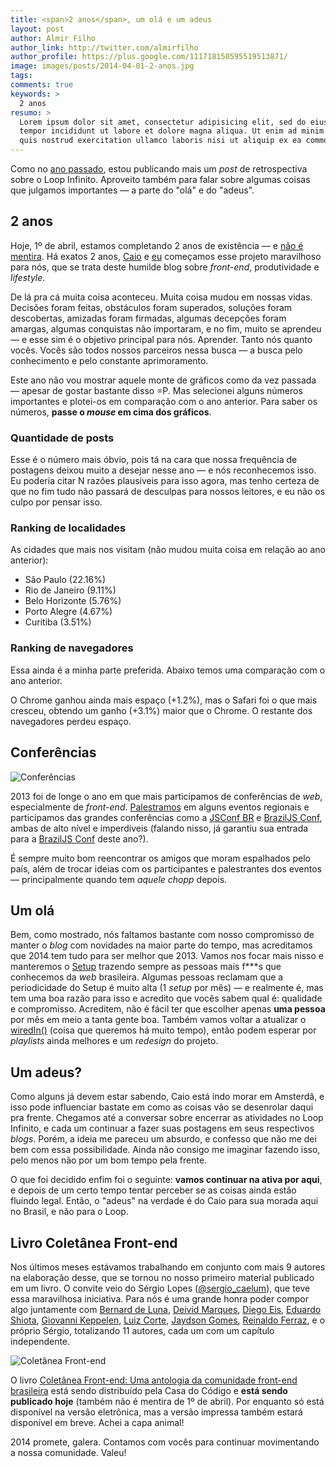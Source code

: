 ```yaml
---
title: <span>2 anos</span>, um olá e um adeus
layout: post
author: Almir Filho
author_link: http://twitter.com/almirfilho
author_profile: https://plus.google.com/111718150595519513871/
image: images/posts/2014-04-01-2-anos.jpg
tags:
comments: true
keywords: >
  2 anos
resumo: >
  Lorem ipsum dolor sit amet, consectetur adipisicing elit, sed do eiusmod
  tempor incididunt ut labore et dolore magna aliqua. Ut enim ad minim veniam,
  quis nostrud exercitation ullamco laboris nisi ut aliquip ex ea commodo.
---
```


Como no [ano passado](http://loopinfinito.com.br/2013/04/05/1-ano-de-loop/ "1
ano de loop infinito"), estou publicando mais um _post_ de retrospectiva sobre o
Loop Infinito. Aproveito também para falar sobre algumas coisas que julgamos
importantes — a parte do "olá" e do "adeus".

## 2 anos

Hoje, 1º de abril, estamos completando 2 anos de existência — e [não é
mentira](http://loopinfinito.com.br/2012/04/01/hello-web/ "Hello Web"). Há
exatos 2 anos, [Caio](https://twitter.com/caio_gondim "Caio Gondim") e
[eu](https://twitter.com/almirfilho "Almir Filho") começamos esse projeto
maravilhoso para nós, que se trata deste humilde blog sobre _front-end_,
produtividade e _lifestyle_.

De lá pra cá muita coisa aconteceu. Muita coisa mudou em nossas vidas. Decisões
foram feitas, obstáculos foram superados, soluções foram descobertas, amizadas
foram firmadas, algumas decepções foram amargas, algumas conquistas não
importaram, e no fim, muito se aprendeu — e esse sim é o objetivo principal para
nós. Aprender. Tanto nós quanto vocês. Vocês são todos nossos parceiros nessa
busca — a busca pelo conhecimento e pelo constante aprimoramento.

Este ano não vou mostrar aquele monte de gráficos como da vez passada — apesar
de gostar bastante disso =P. Mas selecionei alguns números importantes e
plotei-os em comparação com o ano anterior. Para saber os números, __passe o
_mouse_ em cima dos gráficos__.

### Quantidade de posts

<div id="chart-posts-por-ano" class="img chart"> </div>

Esse é o número mais óbvio, pois tá na cara que nossa frequência de postagens
deixou muito a desejar nesse ano — e nós reconhecemos isso. Eu poderia citar N
razões plausíveis para isso agora, mas tenho certeza de que no fim tudo não
passará de desculpas para nossos leitores, e eu não os culpo por pensar isso.

### Ranking de localidades

<div id="chart-cidades" class="img chart"> </div>

As cidades que mais nos visitam (não mudou muita coisa em relação ao ano
anterior):

- São Paulo (22.16%)
- Rio de Janeiro (9.11%)
- Belo Horizonte (5.76%)
- Porto Alegre (4.67%)
- Curitiba (3.51%)

### Ranking de navegadores

<div id="chart-navegadores" class="img chart"> </div>

Essa ainda é a minha parte preferida. Abaixo temos uma comparação com o ano
anterior.

<div id="chart-navegadores-comparacao" class="img chart"> </div>

O Chrome ganhou ainda mais espaço (+1.2%), mas o Safari foi o que mais cresceu,
obtendo um ganho (+3.1%) maior que o Chrome. O restante dos navegadores perdeu
espaço.

## Conferências

![Conferências](/images/posts/2014-04-01-eventos-2013.jpg "Conferências em 2013")

2013 foi de longe o ano em que mais participamos de conferências de _web_,
especialmente de _front-end_.
[Palestramos](http://loopinfinito.com.br/palestras/) em alguns eventos regionais
e participamos das grandes conferências como a [JSConf
BR](http://2013.jsconfbr.org/ "JSConf BR 2013") e [BrazilJS
Conf](http://braziljs.com.br/2013/ "BrazilJS Conf 2013"), ambas de alto nível e
imperdíveis (falando nisso, já garantiu sua entrada para a [BrazilJS
Conf](http://braziljs.com.br/2014/ "BrazilJS Conf 2014") deste ano?).

É sempre muito bom reencontrar os amigos que moram espalhados pelo país, além de
trocar ideias com os participantes e palestrantes dos eventos — principalmente
quando tem _aquele chopp_ depois.

## Um olá

Bem, como mostrado, nós faltamos bastante com nosso compromisso de manter o
_blog_ com novidades na maior parte do tempo, mas acreditamos que 2014 tem tudo
para ser melhor que 2013. Vamos nos focar mais nisso e manteremos o
[Setup](http://setup.loopinfinito.com.br/ "Setup") trazendo sempre as pessoas
mais f\*\*\*s que conhecemos da _web_ brasileira. Algumas pessoas reclamam que
a periodicidade do Setup é muito alta (1 _setup_ por mês) — e realmente é, mas
tem uma boa razão para isso e acredito que vocês sabem qual é: qualidade e
compromisso. Acreditem, não é fácil ter que escolher apenas __uma pessoa__ por
mês em meio a tanta gente boa. Também vamos voltar a atualizar o
[wiredIn\(\)](http://wiredin.loopinfinito.com.br/) (coisa que queremos há muito
tempo), então podem esperar por _playlists_ ainda melhores e um _redesign_ do
projeto.

## Um adeus?

Como alguns já devem estar sabendo, Caio está indo morar em Amsterdã, e isso
pode influenciar bastate em como as coisas vão se desenrolar daqui pra frente.
Chegamos até a conversar sobre encerrar as atividades no Loop Infinito, e cada
um continuar a fazer suas postagens em seus respectivos _blogs_. Porém, a ideia
me pareceu um absurdo, e confesso que não me dei bem com essa possibilidade.
Ainda não consigo me imaginar fazendo isso, pelo menos não por um bom tempo pela
frente.

O que foi decidido enfim foi o seguinte: __vamos continuar na ativa por aqui__,
e depois de um certo tempo tentar perceber se as coisas ainda estão fluindo
legal. Então, o "adeus" na verdade é do Caio para sua morada aqui no Brasil, e
não para o Loop.

## Livro Coletânea Front-end

Nos últimos meses estávamos trabalhando em conjunto com mais 9 autores na
elaboração desse, que se tornou no nosso primeiro material publicado em um
livro. O convite veio do Sérgio Lopes
([@sergio_caelum](https://twitter.com/sergio_caelum)), que teve essa maravilhosa
iniciativa. Para nós é uma grande honra poder compor algo juntamente com
[Bernard de Luna](https://twitter.com/bernarddeluna),
[Deivid Marques](https://twitter.com/deividmarques),
[Diego Eis](https://twitter.com/diegoeis),
[Eduardo Shiota](https://twitter.com/shiota),
[Giovanni Keppelen](https://twitter.com/Keppelen),
[Luiz Corte](https://twitter.com/srsaude),
[Jaydson Gomes](https://twitter.com/jaydson),
[Reinaldo Ferraz](https://twitter.com/reinaldoferraz), e o próprio Sérgio,
totalizando 11 autores, cada um com um capítulo independente.

![Coletânea Front-end](/images/posts/2014-04-01-coletanea-front-end.jpg "Coletânea Front-end")

O livro [Coletânea Front-end: Uma antologia da comunidade front-end
brasileira](https://casadocodigo.refersion.com/l/32f.5685) está sendo
distribuído pela Casa do Código e __está sendo publicado hoje__ (também não é
mentira de 1º de abril). Por enquanto só está disponível na versão eletrônica,
mas a versão impressa também estará disponível em breve. Achei a capa animal!

2014 promete, galera. Contamos com vocês para continuar movimentando a nossa
comunidade. Valeu!


<style type="text/css">
  .so { height: 230px; }
  .pull-left { float: left; }
  .pull-right { float: right; }
</style>

<script type="text/javascript" src="http://google.com/jsapi"> </script>
<script type="text/javascript">

var color_verde = '#95E879',
  color_cinza = '#CCCCCC',
  color_cinza_claro = '#dddddd',
  color_cinza_escuro = '#999999',
  color_blue = '#99CCFF',
  color_orange = '#FFCC99',
  color_purple = '#DFBFFF',
  color_red = '#FFBFBF';

google.load('visualization', '1.0', {'packages':['corechart', 'geochart']});

google.setOnLoadCallback( function(){
  postsPorAno();
  cidades();
  navegadores();
  navegadoresComparacao();
});

var postsPorAno = function(){
  var data = new google.visualization.DataTable();
  data.addColumn( 'string', 'Posts por ano' );
  data.addColumn( 'number', 'Ano 1' );
  data.addColumn( 'number', 'Ano 2' );
  data.addRows([
    [ 'Almir Filho', 20, 11 ],
    [ 'Caio Gondim', 18, 14 ],
    [ 'Total de posts', 38, 25 ]
  ]);

  var chart = new google.visualization.BarChart( $('#chart-posts-por-ano')[0] );
  chart.draw( data, {
    width: 700,
    height: 250,
    chartArea: {
      width: 600,
      height: 300,
      left: 50,
      top: 10
    },
    colors: [color_blue, color_verde],
    legend: {
      textStyle: {
        color: color_cinza_escuro,
        fontSize: 11
      },
      position: 'in',
      alignment: 'end'
    },
    vAxis: {
      textPosition: 'in',
      textStyle: {
        color: color_cinza_escuro,
        fontSize: 14
      }
    },
    hAxis: {
      baselineColor: color_cinza,
      minValue: 0,
      maxValue: 38,
      gridlines: {
        color: color_cinza_claro,
        count: 5
      },
      textStyle: {
        color: color_cinza_escuro,
        fontSize: 12
      }
    }
  });
}

var cidades = function(){
  var data = new google.visualization.DataTable();
  data.addColumn( 'string', 'Cidade' );
  data.addColumn( 'number', 'Visitas (%)' );
  data.addRows([
    [ 'São Paulo',      0.2216 ],
    [ 'Rio de Janeiro', 0.0911 ],
    [ 'Belo Horizonte', 0.0576 ],
    [ 'Porto Alegre',   0.0467 ],
    [ 'Curitiba',       0.0351 ],
    [ 'Brasília',       0.0307 ],
    [ 'Recife',         0.0275 ],
    [ 'Fortaleza',      0.0233 ],
    [ 'Salvador',       0.0230 ],
    [ 'Campinas',       0.0212 ]
  ]);

  var chart = new google.visualization.GeoChart( $('#chart-cidades')[0] );
  chart.draw( data, {
    width: 700,
    height: 432,
    region: 'BR',
    displayMode: 'markers',
    colorAxis: {
      colors: [ color_blue, color_verde ]
    },
    legend: {
      numberFormat: '#%'
    }
  });
}

var navegadores = function(){
  var data = new google.visualization.DataTable();
  data.addColumn( 'string', 'Navegador' );
  data.addColumn( 'number', 'Visitas' );
  data.addRows([
    [ 'Chrome',  72.11 ],
    [ 'Firefox', 14.17 ],
    [ 'Safari',   7.85 ],
    [ 'IE',       2.27 ],
    [ 'Opera',    0.91 ],
    [ 'Outros',   2.69 ]
  ]);

  var chart = new google.visualization.PieChart( $('#chart-navegadores')[0] );
  chart.draw( data, {
    width: 700,
    height: 300,
    chartArea: {
      width: 600,
      left: 50,
      height: 280,
      top: 10
    },
    colors: [color_blue, color_orange, color_verde, color_purple, color_red, color_cinza_claro],
    legend: {
      position: 'right',
      alignment: 'center',
      textStyle: {
        color: color_cinza_escuro,
        fontSize: 16
      }
    }
  });
}

var navegadoresComparacao = function(){
  var data = new google.visualization.DataTable();
  data.addColumn( 'string', 'Navegadores por ano' );
  data.addColumn( 'number', 'Ano 1 (%)' );
  data.addColumn( 'number', 'Ano 2 (%)' );
  data.addRows([
    [ 'Chrome',  70.91, 72.11 ],
    [ 'Firefox', 17.35, 14.17 ],
    [ 'Safari',   4.77,  7.85 ],
    [ 'IE',       2.82,  2.27 ],
    [ 'Opera',    1.31,  0.91 ],
    [ 'Outros',   2.84,  2.69 ]
  ]);

  var chart = new google.visualization.BarChart( $('#chart-navegadores-comparacao')[0] );
  chart.draw( data, {
    width: 700,
    height: 432,
    chartArea: {
      width: 600,
      height: 400,
      left: 50,
      top: 10
    },
    colors: [color_blue, color_verde],
    legend: {
      textStyle: {
        color: color_cinza_escuro,
        fontSize: 11
      },
      position: 'in',
      alignment: 'end',
      numberFormat: '#%'
    },
    vAxis: {
      textPosition: 'in',
      textStyle: {
        color: color_cinza_escuro,
        fontSize: 14
      }
    },
    hAxis: {
      baselineColor: color_cinza,
      minValue: 0,
      maxValue: 100,
      gridlines: {
        color: color_cinza_claro,
        count: 5
      },
      textStyle: {
        color: color_cinza_escuro,
        fontSize: 12
      }
    }
  });
}

</script>